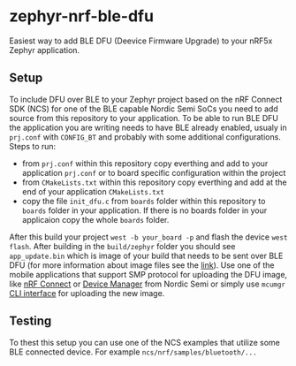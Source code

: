 # zephyr-nrf-ble-dfu
Easiest way to add BLE DFU (Deevice Firmware Upgrade) to your nRF5x Zephyr application.

## Setup

To include DFU over BLE to your Zephyr project based on the nRF Connect SDK (NCS) for one of the BLE capable Nordic Semi SoCs you need to add source from this repository to your application. To be able to run BLE DFU the application you are writing needs to have BLE already enabled, usualy in `prj.conf` with `CONFIG_BT` and probably with some additional configurations. 
Steps to run:
* from `prj.conf` within this repository copy everthing and add to your application `prj.conf` or to board specific configuration within the project
* from `CMakeLists.txt` within this repository copy everthing and add at the end of your application `CMakeLists.txt`
* copy the file `init_dfu.c` from `boards` folder within this repository to `boards` folder in your application. If there is no boards folder in your applicaion copy the whole `boards` folder.

After this build your project `west -b your_board -p` and flash the device `west flash`. After building in the `build/zephyr` folder you should see `app_update.bin` which is image of your build that needs to be sent over BLE DFU (for more information about image files see the [link](https://developer.nordicsemi.com/nRF_Connect_SDK/doc/latest/mcuboot/readme-ncs.html)). Use one of the mobile applications that support SMP protocol for uploading the DFU image, like [nRF Connect](https://play.google.com/store/apps/details?id=no.nordicsemi.android.mcp&hl=en&gl=US) or [Device Manager](https://play.google.com/store/apps/details?id=no.nordicsemi.android.nrfconnectdevicemanager&hl=en&gl=US) from Nordic Semi or simply use `mcumgr` [CLI interface](https://docs.zephyrproject.org/latest/guides/device_mgmt/mcumgr.html) for uploading the new image.

## Testing

To thest this setup you can use one of the NCS examples that utilize some BLE connected device. For example `ncs/nrf/samples/bluetooth/...`